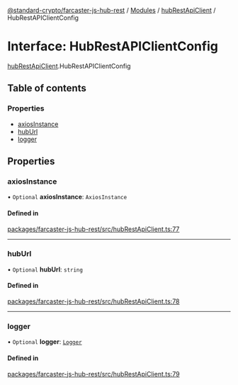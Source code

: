 [@standard-crypto/farcaster-js-hub-rest](../README.md) / [Modules](../modules.md) / [hubRestApiClient](../modules/hubRestApiClient.md) / HubRestAPIClientConfig

# Interface: HubRestAPIClientConfig

[hubRestApiClient](../modules/hubRestApiClient.md).HubRestAPIClientConfig

## Table of contents

### Properties

- [axiosInstance](hubRestApiClient.HubRestAPIClientConfig.md#axiosinstance)
- [hubUrl](hubRestApiClient.HubRestAPIClientConfig.md#huburl)
- [logger](hubRestApiClient.HubRestAPIClientConfig.md#logger)

## Properties

### axiosInstance

• `Optional` **axiosInstance**: `AxiosInstance`

#### Defined in

[packages/farcaster-js-hub-rest/src/hubRestApiClient.ts:77](https://github.com/standard-crypto/farcaster-js/blob/main/packages/farcaster-js-hub-rest/src/hubRestApiClient.ts#L77)

___

### hubUrl

• `Optional` **hubUrl**: `string`

#### Defined in

[packages/farcaster-js-hub-rest/src/hubRestApiClient.ts:78](https://github.com/standard-crypto/farcaster-js/blob/main/packages/farcaster-js-hub-rest/src/hubRestApiClient.ts#L78)

___

### logger

• `Optional` **logger**: [`Logger`](logger.Logger.md)

#### Defined in

[packages/farcaster-js-hub-rest/src/hubRestApiClient.ts:79](https://github.com/standard-crypto/farcaster-js/blob/main/packages/farcaster-js-hub-rest/src/hubRestApiClient.ts#L79)
